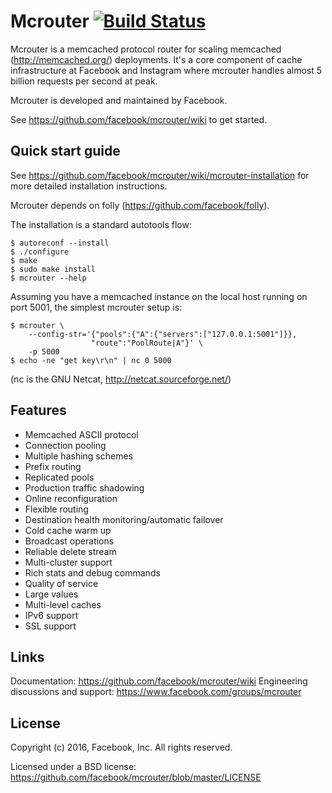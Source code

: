 # Mcrouter [![Build Status](https://travis-ci.org/facebook/mcrouter.svg?branch=master)](https://travis-ci.org/facebook/mcrouter)

Mcrouter is a memcached protocol router for scaling memcached
(http://memcached.org/) deployments. It's a core component of cache
infrastructure at Facebook and Instagram where mcrouter handles almost
5 billion requests per second at peak.

Mcrouter is developed and maintained by Facebook.

See https://github.com/facebook/mcrouter/wiki to get started.

## Quick start guide

See https://github.com/facebook/mcrouter/wiki/mcrouter-installation for more
detailed installation instructions.

Mcrouter depends on folly (https://github.com/facebook/folly).

The installation is a standard autotools flow:

    $ autoreconf --install
    $ ./configure
    $ make
    $ sudo make install
    $ mcrouter --help

Assuming you have a memcached instance on the local host running on port 5001,
the simplest mcrouter setup is:

    $ mcrouter \
        --config-str='{"pools":{"A":{"servers":["127.0.0.1:5001"]}},
                      "route":"PoolRoute|A"}' \
        -p 5000
    $ echo -ne "get key\r\n" | nc 0 5000

(nc is the GNU Netcat, http://netcat.sourceforge.net/)

## Features

+ Memcached ASCII protocol
+ Connection pooling
+ Multiple hashing schemes
+ Prefix routing
+ Replicated pools
+ Production traffic shadowing
+ Online reconfiguration
+ Flexible routing
+ Destination health monitoring/automatic failover
+ Cold cache warm up
+ Broadcast operations
+ Reliable delete stream
+ Multi-cluster support
+ Rich stats and debug commands
+ Quality of service
+ Large values
+ Multi-level caches
+ IPv6 support
+ SSL support

## Links

Documentation: https://github.com/facebook/mcrouter/wiki
Engineering discussions and support: https://www.facebook.com/groups/mcrouter

## License

Copyright (c) 2016, Facebook, Inc.
All rights reserved.

Licensed under a BSD license:
https://github.com/facebook/mcrouter/blob/master/LICENSE
